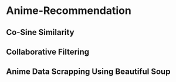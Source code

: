 # Anime-Recommendation
## Co-Sine Similarity
## Collaborative Filtering
## Anime Data Scrapping Using Beautiful Soup
